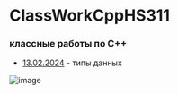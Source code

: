 # ClassWorkCppHS311
### классные работы по C++

- [13.02.2024](13.02.2024) - типы данных
  <div width=50%>
![image](https://github.com/reshetovProg/ClassWorkCppHS311/assets/94145533/d3686bdc-b55c-4ac6-bfa5-f298f204c616)
  </div>



